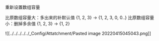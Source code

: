 重新设置数组容量

比原数组容量大：多出来的补默认值  {1, 2, 3}  → {1, 2, 3, 0, 0..}
比原数组容量小：删掉多余值  {1, 2, 3}  → {1, 2}


![[../../../../../_Config/Attatchment/Pasted image 20220415045043.png]]